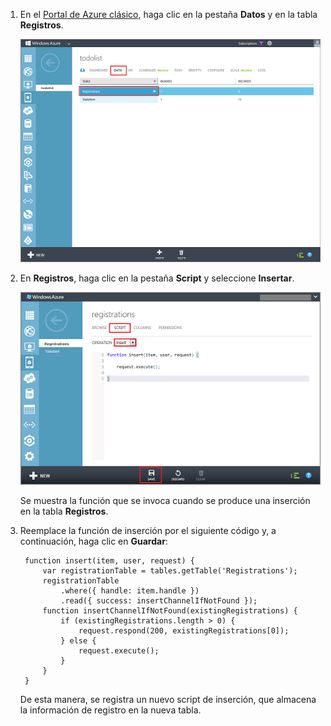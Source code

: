 

1. En el [Portal de Azure clásico](https://manage.windowsazure.com/), haga clic en la pestaña **Datos** y en la tabla **Registros**. 

	![](./media/mobile-services-update-registrations-script/mobile-portal-data-tables-registrations.png)

2. En **Registros**, haga clic en la pestaña **Script** y seleccione **Insertar**.
   
	![](./media/mobile-services-update-registrations-script/mobile-insert-script-registrations.png)

	Se muestra la función que se invoca cuando se produce una inserción en la tabla **Registros**.

3. Reemplace la función de inserción por el siguiente código y, a continuación, haga clic en **Guardar**:

		function insert(item, user, request) {
			var registrationTable = tables.getTable('Registrations');
			registrationTable
				.where({ handle: item.handle })
				.read({ success: insertChannelIfNotFound });
	        function insertChannelIfNotFound(existingRegistrations) {
        	    if (existingRegistrations.length > 0) {
            	    request.respond(200, existingRegistrations[0]);
        	    } else {
            	    request.execute();
        	    }
    	    }
	    }

   De esta manera, se registra un nuevo script de inserción, que almacena la información de registro en la nueva tabla.

<!---HONumber=AcomDC_1203_2015-->